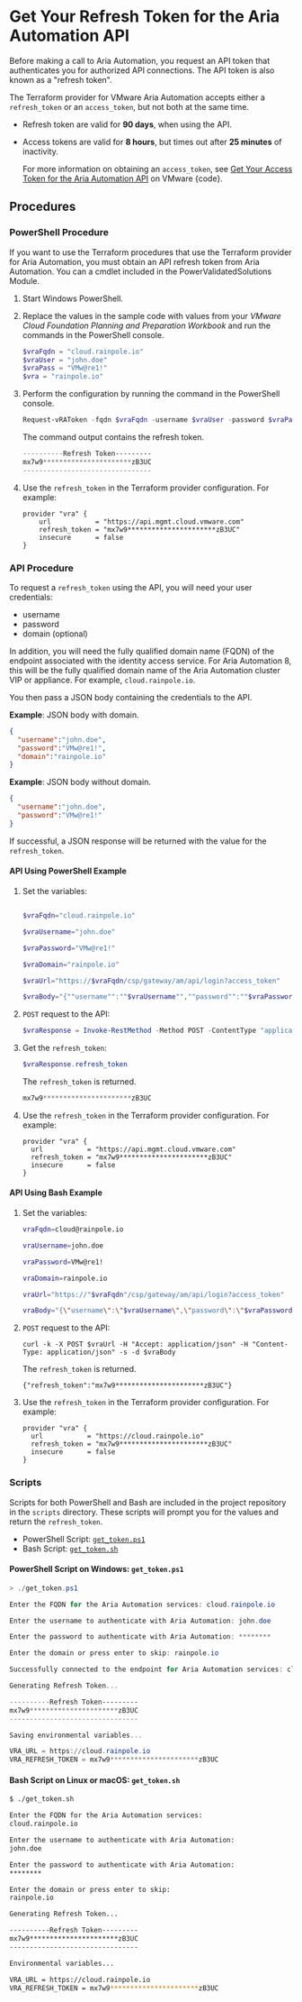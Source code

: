 # Get Your Refresh Token for the Aria Automation API

Before making a call to Aria Automation, you request an API token that authenticates you for authorized API connections. The API token is also known as a "refresh token".

The Terraform provider for VMware Aria Automation accepts either a `refresh_token` or an `access_token`, but not both at the same time.

* Refresh token are valid for **90 days**, when using the API.
* Access tokens are valid for **8 hours**, but times out after **25 minutes** of inactivity.

  For more information on obtaining an `access_token`, see [Get Your Access Token for the Aria Automation API](https://code.vmware.com/docs/14701/vrealize-automation-8-6-api-programming-guide/GUID-AC1E4407-6139-412A-B4AA-1F102942EA94.html) on VMware {code}.

## Procedures

### PowerShell Procedure

If you want to use the Terraform procedures that use the Terraform provider for Aria Automation, you must obtain an API refresh token from Aria Automation. You can a cmdlet included in the PowerValidatedSolutions Module.

1. Start Windows PowerShell.

1. Replace the values in the sample code with values from your *VMware Cloud Foundation Planning and Preparation Workbook* and run the commands in the PowerShell console.

    ```powershell
    $vraFqdn = "cloud.rainpole.io"
    $vraUser = "john.doe"
    $vraPass = "VMw@re1!"
    $vra = "rainpole.io"
    ```

1. Perform the configuration by running the command in the PowerShell console.

    ```powershell
    Request-vRAToken -fqdn $vraFqdn -username $vraUser -password $vraPass -displayToken
    ```

    The command output contains the refresh token.

    ```powershell
    ----------Refresh Token---------
    mx7w9**********************zB3UC
    --------------------------------
    ```

3. Use the `refresh_token` in the Terraform provider configuration. For example:

    ```hcl
    provider "vra" {
        url           = "https://api.mgmt.cloud.vmware.com"
        refresh_token = "mx7w9**********************zB3UC"
        insecure      = false
    }
    ```

### API Procedure

To request a `refresh_token` using the API, you will need your user credentials:

  * username
  * password
  * domain (optional)

In addition, you will need the fully qualified domain name (FQDN) of the endpoint associated with the identity access service. For Aria Automation 8, this will be the fully qualified domain name of the Aria Automation cluster VIP or appliance. For example, `cloud.rainpole.io`.

You then pass a JSON body containing the credentials to the API.

  **Example**: JSON body with domain.
  ```json
  {
    "username":"john.doe",
    "password":"VMw@re1!",
    "domain":"rainpole.io"
  }
  ```
  **Example**: JSON body without domain.
  ```json
  {
    "username":"john.doe",
    "password":"VMw@re1!"
  }
  ```

If successful, a JSON response will be returned with the value for the `refresh_token`.

#### API Using PowerShell Example

1. Set the variables:

    ```powershell

    $vraFqdn="cloud.rainpole.io"

    $vraUsername="john.doe"

    $vraPassword="VMw@re1!"

    $vraDomain="rainpole.io"

    $vraUrl="https://$vraFqdn/csp/gateway/am/api/login?access_token"

    $vraBody="{""username"":""$vraUsername"",""password"":""$vraPassword"",""domain"":""$vraDomain""}"
    ```

2. `POST` request to the API:

    ```powershell
    $vraResponse = Invoke-RestMethod -Method POST -ContentType "application/json" -URI $vraUrl -Body $vraBody
    ```

3. Get the `refresh_token`:

    ```powershell
    $vraResponse.refresh_token
    ```
    The `refresh_token` is returned.

    ```powershell
    mx7w9**********************zB3UC
    ```

4. Use the `refresh_token` in the Terraform provider configuration. For example:

    ```hcl
    provider "vra" {
      url           = "https://api.mgmt.cloud.vmware.com"
      refresh_token = "mx7w9**********************zB3UC"
      insecure      = false
    }
    ```

#### API Using Bash Example

1. Set the variables:

    ```bash
    vraFqdn=cloud@rainpole.io

    vraUsername=john.doe

    vraPassword=VMw@re1!

    vraDomain=rainpole.io

    vraUrl="https://"$vraFqdn"/csp/gateway/am/api/login?access_token"

    vraBody="{\"username\":\"$vraUsername\",\"password\":\"$vraPassword\",\"domain\":\"$vraDomain\"}"
    ```

2. `POST` request to the API:

    ```shell
    curl -k -X POST $vraUrl -H "Accept: application/json" -H "Content-Type: application/json" -s -d $vraBody
    ```
    The `refresh_token` is returned.

    ```shell
    {"refresh_token":"mx7w9**********************zB3UC"}
    ```

3. Use the `refresh_token` in the Terraform provider configuration. For example:

    ```hcl
    provider "vra" {
      url           = "https://cloud.rainpole.io"
      refresh_token = "mx7w9**********************zB3UC"
      insecure      = false
    }
    ```

### Scripts

Scripts for both PowerShell and Bash are included in the project repository in the `scripts` directory. These scripts will prompt you for the values and return the `refresh_token`.

* PowerShell Script: [`get_token.ps1`](../../scripts/get_token.ps1)
* Bash Script: [`get_token.sh`](../../scripts/get_token.sh)

#### PowerShell Script on Windows: `get_token.ps1`

```powershell
> ./get_token.ps1

Enter the FQDN for the Aria Automation services: cloud.rainpole.io

Enter the username to authenticate with Aria Automation: john.doe

Enter the password to authenticate with Aria Automation: ********

Enter the domain or press enter to skip: rainpole.io

Successfully connected to the endpoint for Aria Automation services: cloud.rainpole.io

Generating Refresh Token...

----------Refresh Token---------
mx7w9**********************zB3UC
--------------------------------

Saving environmental variables...

VRA_URL = https://cloud.rainpole.io
VRA_REFRESH_TOKEN = mx7w9**********************zB3UC
```

#### Bash Script on Linux or macOS: `get_token.sh`

```bash
$ ./get_token.sh

Enter the FQDN for the Aria Automation services:
cloud.rainpole.io

Enter the username to authenticate with Aria Automation:
john.doe

Enter the password to authenticate with Aria Automation:
********

Enter the domain or press enter to skip:
rainpole.io

Generating Refresh Token...

----------Refresh Token---------
mx7w9**********************zB3UC
--------------------------------

Environmental variables...

VRA_URL = https://cloud.rainpole.io
VRA_REFRESH_TOKEN = mx7w9**********************zB3UC
```
